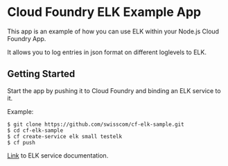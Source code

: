 # Cloud Foundry ELK Example App

This app is an example of how you can use ELK within your Node.js Cloud Foundry App.

It allows you to log entries in json format on different loglevels to ELK.

## Getting Started

Start the app by pushing it to Cloud Foundry and binding an ELK service to it.

Example:

```shell
$ git clone https://github.com/swisscom/cf-elk-sample.git
$ cd cf-elk-sample
$ cf create-service elk small testelk
$ cf push
```

[Link](http://docs.developer.swisscom.com/services/offerings/elk.html) to ELK service documentation.

